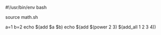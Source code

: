 #!/usr/bin/env bash

source math.sh

a=1
b=2
echo $(add $a $b)
echo $(add $(power 2 3) $(add_all 1 2 3 4))


